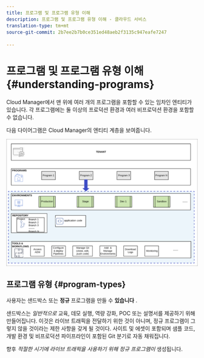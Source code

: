 ```yaml
---
title: 프로그램 및 프로그램 유형 이해
description: 프로그램 및 프로그램 유형 이해 - 클라우드 서비스
translation-type: tm+mt
source-git-commit: 2b7ee2b7b0ce351ed48aeb2f3135c947eafe7247

---
```



# 프로그램 및 프로그램 유형 이해 {#understanding-programs}

Cloud Manager에서 맨 위에 여러 개의 프로그램을 포함할 수 있는 임차인 엔티티가 있습니다.  각 프로그램에는 둘 이상의 프로덕션 환경과 여러 비프로덕션 환경을 포함할 수 없습니다.

다음 다이어그램은 Cloud Manager의 엔티티 계층을 보여줍니다.

![](assets/program_types.png)

## 프로그램 유형 {#program-types}

사용자는 샌드박스 또는 **정규** 프로그램을 만들 수 **있습니다** .

샌드박스는 *일반적으로* 교육, 데모 실행, 역량 강화, POC 또는 설명서를 제공하기 위해 만들어집니다. 이것은 라이브 트래픽을 전달하기 위한 것이 아니며, 정규 프로그램이 그렇지 않을 것이라는 제한 사항을 갖게 될 것이다. 사이트 및 에셋이 포함되며 샘플 코드, 개발 환경 및 비프로덕션 파이프라인이 포함된 Git 분기로 자동 채워집니다.

향후 *적절한 시기에 라이브 트래픽을 사용하기 위해 정규 프로그램이* 생성됩니다.